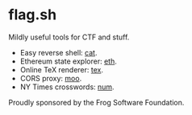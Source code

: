 # flag.sh

Mildly useful tools for CTF and stuff.

- Easy reverse shell: [cat](https://github.com/brownie-in-motion/cat).
- Ethereum state explorer: [eth](https://github.com/brownie-in-motion/eth).
- Online TeX renderer: [tex](https://github.com/ginkoid/tex).
- CORS proxy: [moo](https://gist.github.com/brownie-in-motion/37a239f7004a926601a1710566ffaecc).
- NY Times crosswords: [num](https://github.com/brownie-in-motion/num).

Proudly sponsored by the Frog Software Foundation.
